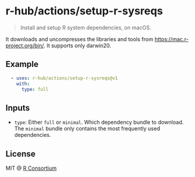 # r-hub/actions/setup-r-sysreqs

> Install and setup R system dependencies, on macOS.

It downloads and uncompresses the libraries and tools from
https://mac.r-project.org/bin/. It supports only darwin20.

## Example

```yaml
  - uses: r-hub/actions/setup-r-sysreqs@v1
    with:
      type: full
```

## Inputs

* `type`: Either `full` or `minimal`. Which dependency bundle to
  download. The `minimal` bundle only contains the most frequently
  used dependencies.

## License

MIT @ [R Consortium](https://www.r-consortium.org/)
